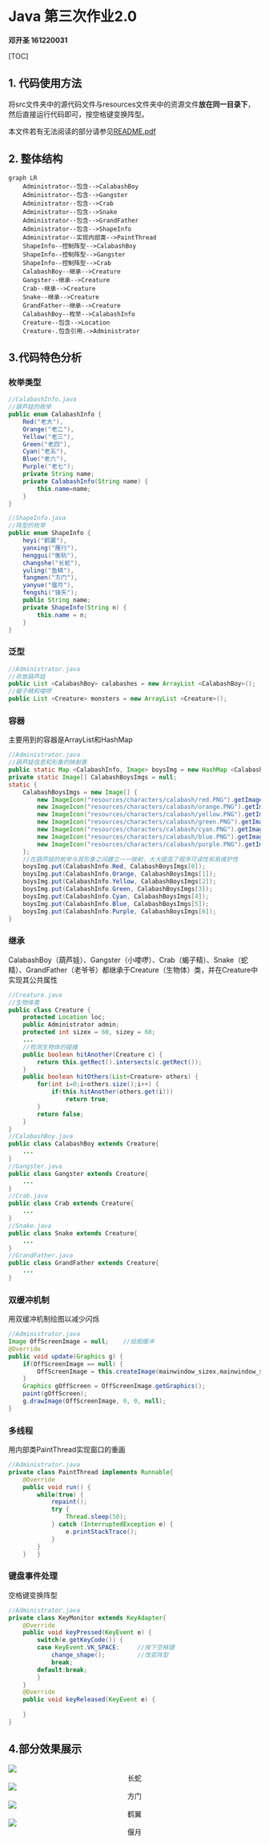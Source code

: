 # Java 第三次作业2.0

**邓开圣 161220031**

[TOC]

## 1. 代码使用方法

将src文件夹中的源代码文件与resources文件夹中的资源文件**放在同一目录下**，然后直接运行代码即可，按空格键变换阵型。

本文件若有无法阅读的部分请参见[README.pdf](https://github.com/KSDeng/java-2018f-homework/blob/master/20180925/%E9%82%93%E5%BC%80%E5%9C%A3-161220031/2.0/README.pdf)

## 2. 整体结构

```mermaid
graph LR
	Administrator--包含-->CalabashBoy
	Administrator--包含-->Gangster
	Administrator--包含-->Crab
	Administrator--包含-->Snake
	Administrator--包含-->GrandFather
	Administrator--包含-->ShapeInfo
	Administrator--实现内部类-->PaintThread
	ShapeInfo--控制阵型-->CalabashBoy
	ShapeInfo--控制阵型-->Gangster
	ShapeInfo--控制阵型-->Crab
	CalabashBoy--继承-->Creature
	Gangster--继承-->Creature
	Crab--继承-->Creature
	Snake--继承-->Creature
	GrandFather--继承-->Creature
	CalabashBoy--枚举-->CalabashInfo
	Creature--包含-->Location
	Creature-.包含引用.->Administrator
```



## 3.代码特色分析

### 枚举类型

```java
//CalabashInfo.java
//葫芦娃的枚举
public enum CalabashInfo {
	Red("老大"),
	Orange("老二"),
	Yellow("老三"),
	Green("老四"),
	Cyan("老五"),
	Blue("老六"),
	Purple("老七");
	private String name;	
	private CalabashInfo(String name) {
		this.name=name;
	}
}
```

```java
//ShapeInfo.java
//阵型的枚举
public enum ShapeInfo {
	heyi("鹤翼"),
	yanxing("雁行"),
	henggui("衡轨"),
	changshe("长蛇"),
	yuling("鱼鳞"),
	fangmen("方门"),
	yanyue("偃月"),
	fengshi("锋矢");
	public String name;
	private ShapeInfo(String n) {
		this.name = n;
	}
}
```



### 泛型

```java
//Administrator.java
//存放葫芦娃
public List <CalabashBoy> calabashes = new ArrayList <CalabashBoy>();
//蝎子精和喽啰
public List <Creature> monsters = new ArrayList <Creature>();
```



### 容器

主要用到的容器是ArrayList和HashMap

```java
//Administrator.java
//葫芦娃信息和形象的映射表
public static Map <CalabashInfo, Image> boysImg = new HashMap <CalabashInfo, Image>();
private static Image[] CalabashBoysImgs = null;
static {
	CalabashBoysImgs = new Image[] {
		new ImageIcon("resources/characters/calabash/red.PNG").getImage(),
		new ImageIcon("resources/characters/calabash/orange.PNG").getImage(),
		new ImageIcon("resources/characters/calabash/yellow.PNG").getImage(),
		new ImageIcon("resources/characters/calabash/green.PNG").getImage(),
		new ImageIcon("resources/characters/calabash/cyan.PNG").getImage(),
		new ImageIcon("resources/characters/calabash/blue.PNG").getImage(),
		new ImageIcon("resources/characters/calabash/purple.PNG").getImage()
	};
    //在葫芦娃的枚举与其形象之间建立一一映射，大大提高了程序可读性和易维护性
	boysImg.put(CalabashInfo.Red, CalabashBoysImgs[0]);
	boysImg.put(CalabashInfo.Orange, CalabashBoysImgs[1]);
	boysImg.put(CalabashInfo.Yellow, CalabashBoysImgs[2]);
	boysImg.put(CalabashInfo.Green, CalabashBoysImgs[3]);
	boysImg.put(CalabashInfo.Cyan, CalabashBoysImgs[4]);
	boysImg.put(CalabashInfo.Blue, CalabashBoysImgs[5]);
	boysImg.put(CalabashInfo.Purple, CalabashBoysImgs[6]);
}
```



### 继承

CalabashBoy（葫芦娃）、Gangster（小喽啰）、Crab（蝎子精）、Snake（蛇精）、GrandFather（老爷爷）都继承于Creature（生物体）类，并在Creature中实现其公共属性

```java
//Creature.java
//生物体类
public class Creature {
	protected Location loc;
	public Administrator admin;
	protected int sizex = 60, sizey = 60;	
    ...
    //检测生物体的碰撞
	public boolean hitAnother(Creature c) {
		return this.getRect().intersects(c.getRect());
	}
	public boolean hitOthers(List<Creature> others) {
		for(int i=0;i<others.size();i++) {
			if(this.hitAnother(others.get(i)))
				return true;
		}
		return false;
	}
}
//CalabashBoy.java
public class CalabashBoy extends Creature{
	...
}
//Gangster.java
public class Gangster extends Creature{
    ...
}
//Crab.java
public class Crab extends Creature{
    ...
}
//Snake.java
public class Snake extends Creature{
    ...
}
//GrandFather.java
public class GrandFather extends Creature{
    ...
}
```



### 双缓冲机制

用双缓冲机制绘图以减少闪烁

```java
//Administrator.java
Image OffScreenImage = null;	//绘图缓冲
@Override
public void update(Graphics g) {
	if(OffScreenImage == null) {
		OffScreenImage = this.createImage(mainwindow_sizex,mainwindow_sizey);
	}
	Graphics gOffScreen = OffScreenImage.getGraphics();
	paint(gOffScreen);
	g.drawImage(OffScreenImage, 0, 0, null);
}
```



### 多线程

用内部类PaintThread实现窗口的重画

```java
//Administrator.java
private class PaintThread implements Runnable{	
	@Override
	public void run() {
		while(true) {
			repaint();	
			try {
				Thread.sleep(50);
			} catch (InterruptedException e) {
				e.printStackTrace();
			}					
		}
	}	}
```



### 键盘事件处理

空格键变换阵型

```java
//Administrator.java
private class KeyMonitor extends KeyAdapter{
	@Override
	public void keyPressed(KeyEvent e) {
		switch(e.getKeyCode()) {
		case KeyEvent.VK_SPACE: 	//按下空格键
			change_shape();			//改变阵型
			break;
		default:break;
		}
	}
	@Override
	public void keyReleased(KeyEvent e) {
        
	}		
}
```



## 4.部分效果展示

<img src="https://github.com/KSDeng/pictures/blob/master/pictures/javaHW3/result/%E9%95%BF%E8%9B%872.PNG?raw=true">

<center>长蛇</center>

<img src="https://github.com/KSDeng/pictures/blob/master/pictures/javaHW3/result/%E6%96%B9%E9%97%A82.PNG?raw=true">

<center>方门</center>

<img src="https://github.com/KSDeng/pictures/blob/master/pictures/javaHW3/result/%E9%B9%A4%E7%BF%BC2.PNG?raw=true">

<center>鹤翼</center>

<img src="https://github.com/KSDeng/pictures/blob/master/pictures/javaHW3/result/%E5%81%83%E6%9C%882.PNG?raw=true">

<center>偃月</center>

